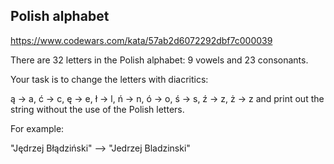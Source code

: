 ## Polish alphabet

https://www.codewars.com/kata/57ab2d6072292dbf7c000039

There are 32 letters in the Polish alphabet: 9 vowels and 23 consonants.

Your task is to change the letters with diacritics:

ą -> a,
ć -> c,
ę -> e,
ł -> l,
ń -> n,
ó -> o,
ś -> s,
ź -> z,
ż -> z
and print out the string without the use of the Polish letters.

For example:

"Jędrzej Błądziński" --> "Jedrzej Bladzinski"
